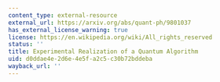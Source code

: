 ```yaml
---
content_type: external-resource
external_url: https://arxiv.org/abs/quant-ph/9801037
has_external_license_warning: true
license: https://en.wikipedia.org/wiki/All_rights_reserved
status: ''
title: Experimental Realization of a Quantum Algorithm
uid: d0ddae4e-2d6e-4e5f-a2c5-c30b72bddeba
wayback_url: ''
---
```


